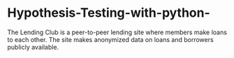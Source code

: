 # Hypothesis-Testing-with-python-
The Lending Club is a peer-to-peer lending site where members make loans to  each other. The site makes anonymized data on loans and borrowers publicly available.
